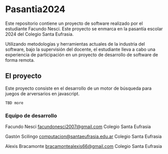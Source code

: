 # Pasantia2024
Este repositorio contiene un proyecto de software realizado por el estudiante Facundo Nesci. Este proyecto se enmarca en la pasantía escolar 2024 del Colegio Santa Eufrasia.

Utilizando metodologías y herramientas actuales de la industria del software, bajo la supervisión del docente, el estudiante lleva a cabo una experiencia de participación en un proyecto de desarrollo de software de forma remota.

## El proyecto

Este proyecto consiste en el desarrollo de un motor de búsqueda para juegos de arversarios en javascript.
    
    TBD more

### Equipo de desarrollo
Facundo Nesci
facundonesci2007@gmail.com
Colegio Santa Eufrasia


Gastón Scilingo
computacion@santaeufrasia.edu.ar
Colegio Santa Eufrasia


Alexis Bracamonte
bracamontealexis66@gmail.com
Colegio Santa Eufrasia
